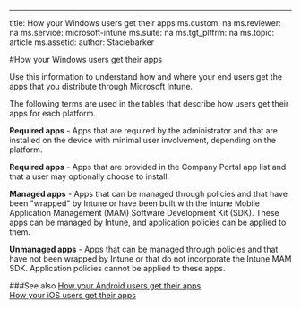 ---
title: How your Windows users get their apps
ms.custom: na
ms.reviewer: na
ms.service: microsoft-intune
ms.suite: na
ms.tgt_pltfrm: na
ms.topic: article
ms.assetid:
author: Staciebarker

#How your Windows users get their apps

Use this information to understand how and where your end users get the apps that you distribute through Microsoft Intune. 

The following terms are used in the tables that describe how users get their apps for each platform.

**Required apps** - Apps that are required by the administrator and that are installed on the device with minimal user involvement, depending on the platform.

**Required apps** - Apps that are provided in the Company Portal app list and that a user may optionally choose to install.

**Managed apps** - Apps that can be managed through policies and that have been "wrapped" by Intune or have been built with the Intune Mobile Application Management (MAM) Software Development Kit (SDK). These apps can be managed by Intune, and application policies can be applied to them.

**Unmanaged apps** - Apps that can be managed through policies and that have not been wrapped by Intune or that do not incorporate the Intune MAM SDK. Application policies cannot be applied to these apps.

###See also
[How your Android users get their apps](how-your-android-users-get-their-apps.md)</br>
[How your iOS users get their apps](how-your-ios-users-get-their-apps.md)
